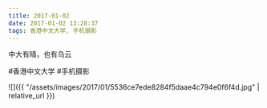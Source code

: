 ```yaml
---
title: 2017-01-02
date: 2017-01-02 13:28:37
tags: 香港中文大学, 手机摄影
---
```


<p>中大有晴，也有乌云</p>

#香港中文大学 #手机摄影

![]({{ "/assets/images/2017/01/5536ce7ede8284f5daae4c794e0f6f4d.jpg" | relative_url }})
